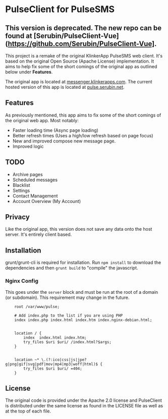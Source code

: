 # PulseClient for PulseSMS

## This version is deprecated. The new repo can be found at [Serubin/PulseClient-Vue](https://github.com/Serubin/PulseClient-Vue].

This project is a remake of the original KlinkerApp PulseSMS web client. It's based on the original Open Source (Apache License) implementation. It aims to help fix some of the short comings of the original app as outlined below under **Features**. 

The original app is located at [messenger.klinkerapps.com](https://messenger.klinkerapps.com/). The current hosted version of this app is located at [pulse.serubin.net](https://pulse.serubin.net). 

## Features
As previously mentioned, this app aims to fix some of the short comings of the original web app. Most notably:
* Faster loading time (Async page loading)
* Better refresh times (Uses a high/low refresh based on page focus)
* New and improved compose new message page.
* Improved logic

## TODO
* Archive pages
* Scheduled messages
* Blacklist 
* Settings
* Contact Management
* Account Overview (My Account)

## Privacy
Like the original app, this version does not save any data onto the host server. It's entirely client based.

## Installation
grunt/grunt-cli is required for installation. Run `npm install` to download the dependencies and then `grunt build` to "compile" the javascript.

### Nginx Config
This goes under the `server` block and must be run at the root of a domain (or subdomain). This requirement may change in the future.
```
    root /var/www/pulse;

    # Add index.php to the list if you are using PHP
    index index.php index.html index.htm index.nginx-debian.html;


    location / {
        index  index.html index.htm;
        try_files $uri $uri/ /index.html?$args;
    }


    location ~* \.(?:ico|css|js|jpe?g|png|gif|svg|pdf|mov|mp4|mp3|woff|html)$ {
        try_files $uri $uri/ =404;
    }
```

## License
The original code is provided under the Apache 2.0 license and PulseClient is distributed under the same license as found in the LICENSE file as well as at the top of each file.

